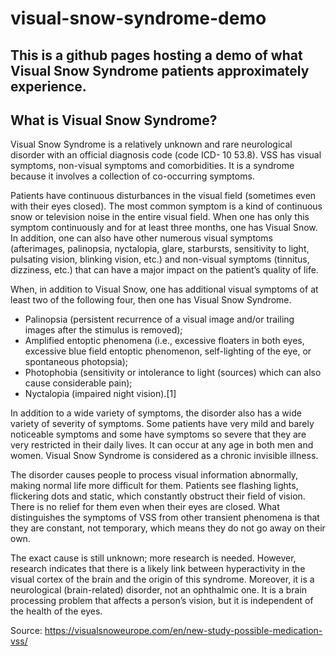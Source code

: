 # visual-snow-syndrome-demo
This is a github pages hosting a demo of what Visual Snow Syndrome patients approximately experience. 
---
## What is Visual Snow Syndrome?
Visual Snow Syndrome is a relatively unknown and rare neurological disorder with an official diagnosis code (code ICD- 10 53.8). VSS has visual symptoms, non-visual symptoms and comorbidities. It is a syndrome because it involves a collection of co-occurring symptoms.

Patients have continuous disturbances in the visual field (sometimes even with their eyes closed). The most common symptom is a kind of continuous snow or television noise in the entire visual field. When one has only this symptom continuously and for at least three months, one has Visual Snow. In addition, one can also have other numerous visual symptoms (afterimages, palinopsia, nyctalopia, glare, starbursts, sensitivity to light, pulsating vision, blinking vision, etc.) and non-visual symptoms (tinnitus, dizziness, etc.) that can have a major impact on the patient’s quality of life.

When, in addition to Visual Snow, one has additional visual symptoms of at least two of the following four, then one has Visual Snow Syndrome.

- Palinopsia (persistent recurrence of a visual image and/or trailing images after the stimulus is removed);
- Amplified entoptic phenomena (i.e., excessive floaters in both eyes, excessive blue field entoptic phenomenon, self-lighting of the eye, or spontaneous photopsia);
- Photophobia (sensitivity or intolerance to light (sources) which can also cause considerable pain);
- Nyctalopia (impaired night vision).[1]

In addition to a wide variety of symptoms, the disorder also has a wide variety of severity of symptoms. Some patients have very mild and barely noticeable symptoms and some have symptoms so severe that they are very restricted in their daily lives. It can occur at any age in both men and women. Visual Snow Syndrome is considered as a chronic invisible illness.

The disorder causes people to process visual information abnormally, making normal life more difficult for them. Patients see flashing lights, flickering dots and static, which constantly obstruct their field of vision. There is no relief for them even when their eyes are closed. What distinguishes the symptoms of VSS from other transient phenomena is that they are constant, not temporary, which means they do not go away on their own.

The exact cause is still unknown; more research is needed. However, research indicates that there is a likely link between hyperactivity in the visual cortex of the brain and the origin of this syndrome. Moreover, it is a neurological (brain-related) disorder, not an ophthalmic one. It is a brain processing problem that affects a person’s vision, but it is independent of the health of the eyes.

Source: https://visualsnoweurope.com/en/new-study-possible-medication-vss/ 
